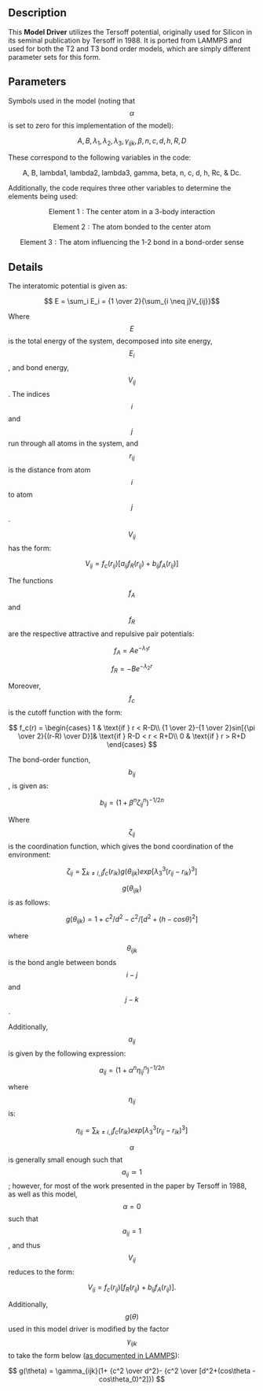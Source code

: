 ## Description
This **Model Driver** utilizes the Tersoff potential, originally used for Silicon in its seminal publication by Tersoff in 1988. It is ported from LAMMPS and used for both the T2 and T3 bond order models, which are simply different parameter sets for this form.

## Parameters
Symbols used in the model (noting that $$\alpha$$ is set to zero for this implementation of the model):

$$ A, B, \lambda_1, \lambda_2, \lambda_3, \gamma_{ijk}, \beta, n, c, d, h, R, D $$

These correspond to the following variables in the code:

$$ \text{A, B, lambda1, lambda2, lambda3, gamma, beta, n, c, d, h, Rc, & Dc.} $$

Additionally, the code requires three other variables to determine the elements being used:

$$ \text{Element 1}: \text{The center atom in a 3-body interaction} $$

$$ \text{Element 2}: \text{The atom bonded to the center atom} $$

$$ \text{Element 3}: \text{The atom influencing the 1-2 bond in a bond-order sense} $$

## Details
The interatomic potential is given as:

$$ E = \sum_i E_i =  {1 \over 2}{\sum_{i \neq j}V_{ij}}$$

Where $$E$$ is the total energy of the system, decomposed into site energy, $$E_i$$, and bond energy, $$V_{ij}$$. The indices $$i$$ and $$j$$ run through all atoms in the system, and $$r_{ij}$$ is the distance from atom $$i$$ to atom $$j$$.

$$V_{ij}$$ has the form:

$$ V_{ij} =  f_c(r_{ij})[a_{ij}f_R(r_{ij})+b_{ij}f_A(r_{ij})] $$

The functions $$f_A$$ and $$f_R$$ are the respective attractive and repulsive pair potentials:

$$ f_A = Ae^{-\lambda_1r} $$

$$ f_R = -Be^{-\lambda_2r} $$

Moreover, $$f_c$$ is the cutoff function with the form:

$$ f_c(r) = \begin{cases}
      1 &  \text{if  } r < R-D\\
      {1 \over 2}-{1 \over 2}sin[{\pi \over 2}{(r-R) \over D}]& \text{if  } R-D < r < R+D\\
      0 & \text{if  } r > R+D
    \end{cases} $$

The bond-order function, $$b_{ij}$$, is given as:

$$b_{ij} = (1+\beta^n\zeta^n_{ij})^{-1 / 2n} $$

Where $$\zeta_{ij}$$ is the coordination function, which gives the bond coordination of the environment:

$$ \zeta_{ij} = \sum_{k \neq i,j}f_c(r_{ik})g(\theta_{ijk})exp[\lambda_3^3(r_{ij}-r_{ik})^3] $$

$$g(\theta_{ijk})$$ is as follows:

$$ g(\theta_{ijk}) = 1+c^2/d^2-c^2/[d^2+(h-cos\theta)^2] $$

where $$\theta_{ijk}$$ is the bond angle between bonds $$i-j$$ and $$j-k$$.


Additionally, $$ a_{ij} $$ is given by the following expression:

$$ a_{ij} = (1+\alpha^n\eta^n_{ij})^{-1/2n} $$

where $$\eta_{ij}$$ is:

$$ \eta_{ij} = \sum_{k \neq i,j} f_c(r_{ik})exp[\lambda_3^3(r_{ij}-r_{ik})^3] $$

$$\alpha$$ is generally small enough such that $$a_{ij} \simeq 1$$; however, for most of the work presented in the paper by Tersoff in 1988, as well as this model, $$\alpha=0$$ such that $$a_{ij}=1$$, and thus $$V_{ij}$$ reduces to the form:

$$ V_{ij} =  f_c(r_{ij})[f_R(r_{ij})+b_{ij}f_A(r_{ij})]. $$

Additionally,  $$g(\theta)$$ used in this model driver is modified by the factor $$\gamma_{ijk}$$ to take the form below ([as documented in LAMMPS](http://lammps.sandia.gov/doc/pair_tersoff.html)):

$$ g(\theta) = \gamma_{ijk}(1+ {c^2 \over d^2}- {c^2 \over [d^2+(cos\theta -cos\theta_0)^2]}) $$
